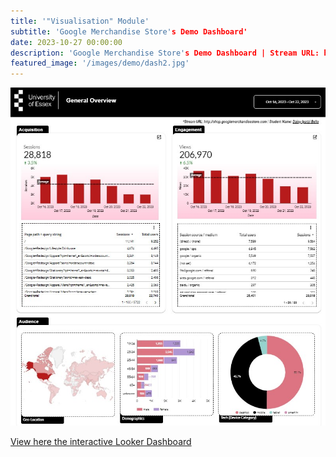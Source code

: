 ```yaml
---
title: '"Visualisation" Module'
subtitle: 'Google Merchandise Store's Demo Dashboard'
date: 2023-10-27 00:00:00
description: 'Google Merchandise Store's Demo Dashboard | Stream URL: http://shop.googlemerchandisestore.com '
featured_image: '/images/demo/dash2.jpg'
---
```


![Dash](/images/demo/dash.jpg)

[View here the interactive Looker Dashboard](https://lookerstudio.google.com/u/0/reporting/8561a9e2-7ee2-483b-b50f-74d73d2124a8/page/DDUMC?utm_source=portfolio&utm_medium=banner&utm_campaign=visualization)
